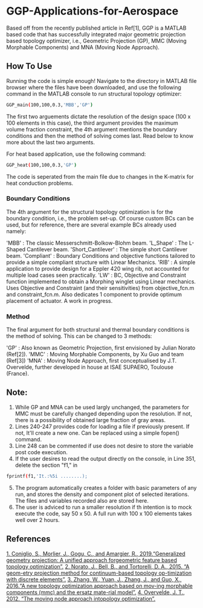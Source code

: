 # GGP-Applications-for-Aerospace

Based off from the recently published article in Ref[1], GGP is a MATLAB based code that has successfully integrated major geometric projection based topology optimizer, i.e., Geometric Projection (GP), MMC (Moving Morphable Components) and MNA (Moving Node Approach).

## How To Use

Running the code is simple enough! Navigate to the directory in MATLAB file browser where the files have been downloaded, and use the following command in the MATLAB console to run structural topology optimizer:

```bash
GGP_main(100,100,0.3,'MBB','GP')
```
The first two arguements dictate the resolution of the design space (100 x 100 elements in this case), the third argument provides the maximum volume fraction constraint, the 4th argument mentions the boundary conditions and then the method of solving comes last. Read below to know more about the last two arguments.

For heat based application, use the following command:

```bash
GGP_heat(100,100,0.3,'GP')
```
The code is seperated from the main file due to changes in the K-matrix for heat conduction problems.

### Boundary Conditions

The 4th argument for the structural topology optimization is for the boundary condition, i.e., the problem set-up. Of course custom BCs can be used, but for reference, there are several example BCs already used namely:

'MBB' : The classic Messerschmitt-Bolkow-Blohm beam.
'L_Shape' : The L-Shaped Cantilever beam.
'Short_Cantilever' : The simple short Cantilever beam.
'Compliant' : Boundary Conditions and objective functions tailored to provide a simple compliant structure with Linear Mechanics.
'RIB' : A simple application to provide design for a Eppler 420 wing rib, not accounted for multiple load cases seen practically.
'LW' : BC, Objective and Constraint function implemented to obtain a Morphing winglet using Linear mechanics. Uses Objective and Constraint (and their sensitivities) from objective_fcn.m and constraint_fcn.m. Also dedicates 1 component to provide optimum placement of actuator. A work in progress.

### Method
The final argument for both structural and thermal boundary conditions is the method of solving. This can be changed to 3 methods:

'GP' : Also known as Geometric Projection, first envisioned by Julian Norato (Ref[2]).
'MMC' : Moving Morphable Components, by Xu Guo and team (Ref[3])
'MNA' : Moving Node Approach, first conceptualised by J.T. Overvelde, further developed in house at ISAE SUPAERO, Toulouse (France).

## Note:

1) While GP and MNA can be used largly unchanged, the parameters for MMC must be carefully changed depending upon the resolution. If not, there is a possibility of obtained large fraction of gray areas.
2) Lines 240-247 provides code for loading a file if previously present. If not, It'll create a new one. Can be replaced using a simple fopen() command.
3) Line 248 can be commented if use does not desire to store the variable post code execution.
4) If the user desires to read the output directly on the console, in Line 351, delete the section "f1," in
```bash
fprintf(f1,'It.:%5i ........);
```
5) The program automatically creates a folder with basic parameters of any run, and stores the density and component plot of selected iterations. The files and variables recorded also are stored here.
6) The user is adviced to run a smaller resolution if th intention is to mock execute the code, say 50 x 50. A full run with 100 x 100 elements takes well over 2 hours.

## References

[1. Coniglio, S., Morlier, J., Gogu, C., and Amargier, R., 2019.“Generalized geometry projection:  A unified approach forgeometric feature based topology optimization”.](https://link.springer.com/article/10.1007/s11831-019-09362-8)
[2. Norato, J., Bell, B., and Tortorelli, D. A., 2015.  “A geom-etry projection method for continuum-based topology op-timization with discrete elements”.](https://www.sciencedirect.com/science/article/pii/S0045782515001711?casa_token=Xr892VegDc0AAAAA:89vzo5j0SLHYUh81j6ct9CI6nLxcAElsgHH-j3wqz5d1toX4X8BYiRwC3ZdPUg8Lu_Wyf3BtltM)
[3. Zhang,   W.,   Yuan,   J.,   Zhang,   J.,   and  Guo,   X.,   2016.“A  new  topology  optimization  approach  based  on  mov-ing  morphable  components  (mmc)  and  the  ersatz  mate-rial model”.](https://idp.springer.com/authorize/casa?redirect_uri=https://link.springer.com/content/pdf/10.1007/s00158-015-1372-3.pdf&casa_token=iAKD3Y2P-30AAAAA:yMzRxgj07Jrk8lFPfZERQh7l05SX_PkJFCOmzNqBWRilfAOllY0mJ0dcDsOG7wX5qjq-66Ap8BkrqI2p)
[4. Overvelde,  J.  T.,  2012.    “The  moving  node  approach  intopology optimization”.](https://repository.tudelft.nl/islandora/object/uuid:86c056d8-f368-4239-893f-07ca3a22e112/datastream/OBJ1/download)
